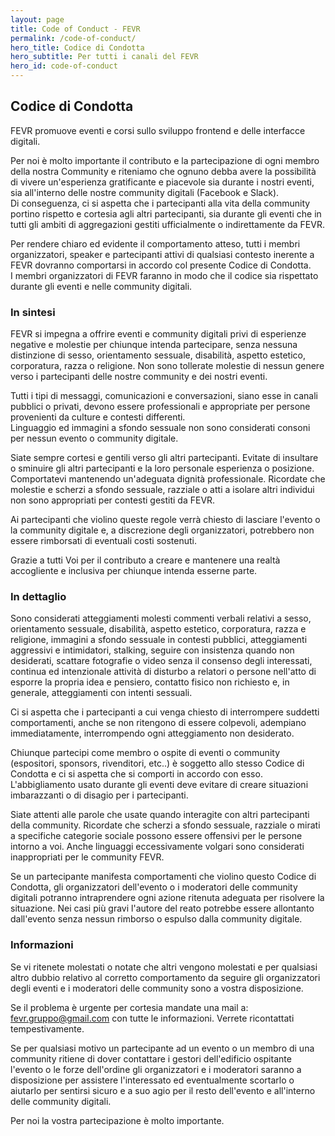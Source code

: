 ```yaml
---
layout: page
title: Code of Conduct - FEVR
permalink: /code-of-conduct/
hero_title: Codice di Condotta
hero_subtitle: Per tutti i canali del FEVR
hero_id: code-of-conduct
---
```


## Codice di Condotta

<p class="lead">
  FEVR promuove eventi e corsi sullo sviluppo frontend e delle interfacce digitali.
</p>

Per noi è molto importante il contributo e la partecipazione di ogni membro della nostra Community e riteniamo che ognuno debba avere la possibilità di vivere un'esperienza gratificante e piacevole sia durante i nostri eventi, sia all'interno delle nostre community digitali (Facebook e Slack).  
Di conseguenza, ci si aspetta che i partecipanti alla vita della community portino rispetto e cortesia agli altri partecipanti, sia durante gli eventi che in tutti gli ambiti di aggregazioni gestiti ufficialmente o indirettamente da FEVR.

Per rendere chiaro ed evidente il comportamento atteso, tutti i membri organizzatori, speaker e partecipanti attivi di qualsiasi contesto inerente a FEVR dovranno comportarsi in accordo col presente Codice di Condotta.  
I membri organizzatori di FEVR faranno in modo che il codice sia rispettato durante gli eventi e nelle
community digitali.

### In sintesi

FEVR si impegna a offrire eventi e community digitali privi di esperienze negative e molestie per chiunque intenda partecipare, senza nessuna distinzione di sesso, orientamento sessuale, disabilità, aspetto estetico, corporatura, razza o religione. Non sono tollerate molestie di nessun genere verso i partecipanti delle nostre community e dei nostri eventi.

Tutti i tipi di messaggi, comunicazioni e conversazioni, siano esse in canali pubblici o privati, devono essere professionali e appropriate per persone provenienti da culture e contesti differenti.  
Linguaggio ed immagini a sfondo sessuale non sono considerati consoni per nessun evento o community digitale.

Siate sempre cortesi e gentili verso gli altri partecipanti. Evitate di insultare o sminuire gli altri
partecipanti e la loro personale esperienza o posizione. Comportatevi mantenendo un'adeguata
dignità professionale. Ricordate che molestie e scherzi a sfondo sessuale, razziale o atti a isolare
altri individui non sono appropriati per contesti gestiti da FEVR.

Ai partecipanti che violino queste regole verrà chiesto di lasciare l'evento o la community
digitale e, a discrezione degli organizzatori, potrebbero non essere rimborsati di eventuali costi sostenuti.

Grazie a tutti Voi per il contributo a creare e mantenere una realtà accogliente e inclusiva per chiunque
intenda esserne parte.

### In dettaglio

Sono considerati atteggiamenti molesti commenti verbali relativi a sesso, orientamento sessuale, disabilità,
aspetto estetico, corporatura, razza e religione, immagini a sfondo sessuale in contesti pubblici,
atteggiamenti aggressivi e intimidatori, stalking, seguire con insistenza quando non desiderati,
scattare fotografie o video senza il consenso degli interessati, continua ed intenzionale attività di
disturbo a relatori o persone nell'atto di esporre la propria idea e pensiero, contatto fisico non
richiesto e, in generale, atteggiamenti con intenti sessuali.

Ci si aspetta che i partecipanti a cui venga chiesto di interrompere suddetti comportamenti, anche
se non ritengono di essere colpevoli, adempiano immediatamente, interrompendo ogni atteggiamento
non desiderato.

Chiunque partecipi come membro o ospite di eventi o community (espositori, sponsors, rivenditori, etc..)
è soggetto allo stesso Codice di Condotta e ci si aspetta che si comporti in accordo con esso.
L'abbigliamento usato durante gli eventi deve evitare di creare situazioni imbarazzanti o di disagio
per i partecipanti.

Siate attenti alle parole che usate quando interagite con altri partecipanti della community. Ricordate
che scherzi a sfondo sessuale, razziale o mirati a specifiche categorie sociale possono essere offensivi
per le persone intorno a voi. Anche linguaggi eccessivamente volgari sono considerati inappropriati
per le community FEVR.

Se un partecipante manifesta comportamenti che violino questo Codice di Condotta, gli organizzatori
dell'evento o i moderatori delle community digitali potranno intraprendere ogni azione ritenuta adeguata
per risolvere la situazione. Nei casi più gravi l'autore del reato potrebbe essere allontanto dall'evento
senza nessun rimborso o espulso dalla community digitale.

### Informazioni

Se vi ritenete molestati o notate che altri vengono molestati e per qualsiasi altro dubbio relativo al
corretto comportamento da seguire gli organizzatori degli eventi e i moderatori delle community sono a
vostra disposizione.

Se il problema è urgente per cortesia mandate una mail a: fevr.gruppo@gmail.com con tutte le informazioni. Verrete
ricontattati tempestivamente.

Se per qualsiasi motivo un partecipante ad un evento o un membro di una community ritiene di dover contattare
i gestori dell'edificio ospitante l'evento o le forze dell'ordine gli organizzatori e i moderatori saranno
a disposizione per assistere l'interessato ed eventualmente scortarlo o aiutarlo per sentirsi sicuro e a
suo agio per il resto dell'evento e all'interno delle community digitali.

Per noi la vostra partecipazione è molto importante.
